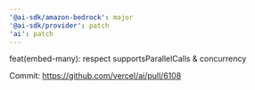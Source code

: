 ```yaml
---
'@ai-sdk/amazon-bedrock': major
'@ai-sdk/provider': patch
'ai': patch
---
```


feat(embed-many): respect supportsParallelCalls & concurrency

Commit: https://github.com/vercel/ai/pull/6108
